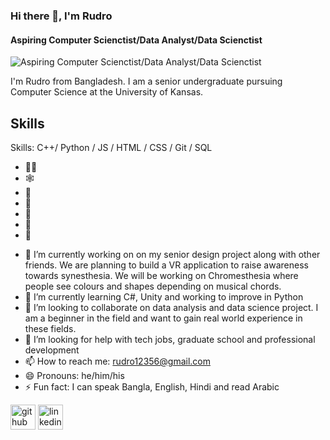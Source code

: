 ### Hi there 👋, I'm Rudro
#### Aspiring Computer Scienctist/Data Analyst/Data Scienctist
![Aspiring Computer Scienctist/Data Analyst/Data Scienctist](https://img.freepik.com/premium-vector/hello-world-is-simple-word-programmer-s-first-programming_48644-298.jpg)

I'm Rudro from Bangladesh. I am a senior undergraduate pursuing Computer Science at the University of Kansas. 

## Skills


Skills: C++/ Python / JS / HTML / CSS / Git / SQL
* 👨‍💻
* 🕸️
* 🏃‍
* 🎉
* 🐍
* 💍
* 🥄

- 🔭 I’m currently working on on my senior design project along with other friends. We are planning to build a VR application to raise awareness towards synesthesia. We will be working on Chromesthesia where people see colours and shapes depending on musical chords. 
- 🌱 I’m currently learning C#, Unity and working to improve in Python 
- 👯 I’m looking to collaborate on data analysis and data science project. I am a beginner in the field and want to gain real world experience in these fields.  
- 🤔 I’m looking for help with tech jobs, graduate school and professional development 
- 📫 How to reach me: rudro12356@gmail.com 
- 😄 Pronouns: he/him/his 
- ⚡ Fun fact: I can speak Bangla, English, Hindi and read Arabic

[<img src='https://cdn.jsdelivr.net/npm/simple-icons@3.0.1/icons/github.svg' alt='github' height='40'>](https://github.com/https://github.com/rudro12356)  [<img src='https://cdn.jsdelivr.net/npm/simple-icons@3.0.1/icons/linkedin.svg' alt='linkedin' height='40'>](https://www.linkedin.com/in/https://www.linkedin.com/in/rudro12356//)  

